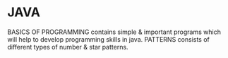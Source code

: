 # JAVA
BASICS OF PROGRAMMING contains simple & important programs which  will help to develop programming skills in java.
PATTERNS consists of different types of number & star patterns. 
